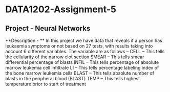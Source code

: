 # DATA1202-Assignment-5
## Project - Neural Networks
**Description - ** In this project we have data that reveals if a person has leukaemia symptoms or not based on 27 tests, with results taking into account 6 different variables. The variable are as follows – 
	CELL – This tells the cellularity of the narrow clot section 
	SMEAR – This tells smear differential percentage of blasts 
	INFIL – This tells percentage of absolute marrow leukemia cell infiltrate 
	LI – This tells percentage labeling index of the bone marrow leukemia cells 
	BLAST – This tells absolute number of blasts in the peripheral blood (BLAST)
	TEMP – This tells highest temperature prior to start of treatment
